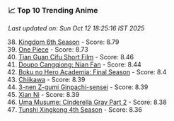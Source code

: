 ### 📈 Top 10 Trending Anime

*Last updated on: Sun Oct 12 18:25:16 IST 2025*

38. [Kingdom 6th Season](https://myanimelist.net/anime/61517) - Score: 8.79
54. [One Piece](https://myanimelist.net/anime/21) - Score: 8.73
172. [Tian Guan Cifu Short Film](https://myanimelist.net/anime/60988) - Score: 8.46
185. [Doupo Cangqiong: Nian Fan](https://myanimelist.net/anime/51039) - Score: 8.44
214. [Boku no Hero Academia: Final Season](https://myanimelist.net/anime/60098) - Score: 8.4
216. [Chiikawa](https://myanimelist.net/anime/50250) - Score: 8.39
217. [3-nen Z-gumi Ginpachi-sensei](https://myanimelist.net/anime/54757) - Score: 8.39
222. [Xian Ni](https://myanimelist.net/anime/55809) - Score: 8.39
229. [Uma Musume: Cinderella Gray Part 2](https://myanimelist.net/anime/61930) - Score: 8.38
249. [Tunshi Xingkong 4th Season](https://myanimelist.net/anime/56524) - Score: 8.36
